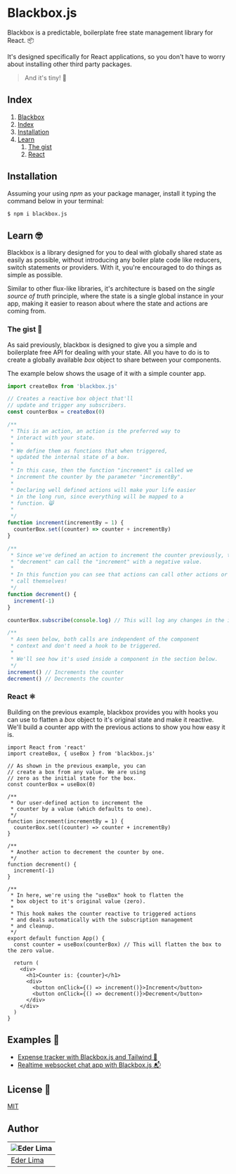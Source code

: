 # Blackbox.js

Blackbox is a predictable, boilerplate free state management library for React. 📦

It's designed specifically for React applications, so you don't have to worry about installing other third party packages.

> And it's tiny! 🤏

## Index

1. [Blackbox](#blackboxjs)
2. [Index](#index)
3. [Installation](#installation)
4. [Learn](#learn)
   1. [The gist](#the-gist)
   2. [React](#react-⚛️)

## Installation

Assuming your using _npm_ as your package manager, install it typing the command below in your terminal:

```sh
$ npm i blackbox.js
```

## Learn 🤓

Blackbox is a library designed for you to deal with globally shared state as easily as possible, without introducing any boiler plate code like reducers, switch statements or providers. With it, you're encouraged to do things as simple as possible.

Similar to other flux-like libraries, it's architecture is based on the _single source of truth_ principle, where the state is a single global instance in your app, making it easier to reason about where the state and actions are coming from.

### The gist 🧠

As said previously, blackbox is designed to give you a simple and boilerplate free API for dealing with your state. All you have to do is to create a globally available _box_ object to share between your components.

The example below shows the usage of it with a simple counter app.

```typescript
import createBox from 'blackbox.js'

// Creates a reactive box object that'll
// update and trigger any subscribers.
const counterBox = createBox(0)

/**
 * This is an action, an action is the preferred way to
 * interact with your state.
 *
 * We define them as functions that when triggered,
 * updated the internal state of a box.
 *
 * In this case, then the function "increment" is called we
 * increment the counter by the parameter "incrementBy".
 *
 * Declaring well defined actions will make your life easier
 * in the long run, since everything will be mapped to a
 * function. 😸
 *
 */
function increment(incrementBy = 1) {
  counterBox.set((counter) => counter + incrementBy)
}

/**
 * Since we've defined an action to increment the counter previously, the
 * "decrement" can call the "increment" with a negative value.
 *
 * In this function you can see that actions can call other actions or either
 * call themselves!
 */
function decrement() {
  increment(-1)
}

counterBox.subscribe(console.log) // This will log any changes in the internal box state for us.

/**
 * As seen below, both calls are independent of the component
 * context and don't need a hook to be triggered.
 *
 * We'll see how it's used inside a component in the section below.
 */
increment() // Increments the counter
decrement() // Decrements the counter
```

### React ⚛️

Building on the previous example, blackbox provides you with hooks you can use to flatten a _box_ object to it's original state and make it reactive. We'll build a counter app with the previous actions to show you how easy it is.

```tsx
import React from 'react'
import createBox, { useBox } from 'blackbox.js'

// As shown in the previous example, you can
// create a box from any value. We are using
// zero as the initial state for the box.
const counterBox = useBox(0)

/**
 * Our user-defined action to increment the
 * counter by a value (which defaults to one).
 */
function increment(incrementBy = 1) {
  counterBox.set((counter) => counter + incrementBy)
}

/**
 * Another action to decrement the counter by one.
 */
function decrement() {
  increment(-1)
}

/**
 * In here, we're using the "useBox" hook to flatten the
 * box object to it's original value (zero).
 *
 * This hook makes the counter reactive to triggered actions
 * and deals automatically with the subscription management
 * and cleanup.
 */
export default function App() {
  const counter = useBox(counterBox) // This will flatten the box to the zero value.

  return (
    <div>
      <h1>Counter is: {counter}</h1>
      <div>
        <button onClick={() => increment()}>Increment</button>
        <button onClick={() => decrement()}>Decrement</button>
      </div>
    </div>
  )
}
```

## Examples 📔

- [Expense tracker with Blackbox.js and Tailwind 🍃](https://github.com/asynched/blackbox-expense-tracker)
- [Realtime websocket chat app with Blackbox.js 📬](https://github.com/asynched/websocket-chat-app)

## License 💼

[MIT](https://github.com/asynched/blackbox.js/blob/master/LICENSE)

## Author

| ![Eder Lima](https://github.com/asynched.png?size=100) |
| ------------------------------------------------------ |
| [Eder Lima](https://github.com/asynched)               |
